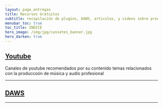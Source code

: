 ```yaml
---
layout: page_entregas
title: Recursos Gratuitos
subtitle: recopilación de plugins, DAWS, articulos, y videos sobre producción musical y audio profesional
menubar_toc: true
toc_title: INDICE
hero_image: /img/jpg/cassetes_banner.jpg
hero_darken: true
---
```


## [**Youtube**](/recursos/youtube)

Canales de youtube recomendados por su contenido temas relacionados con la produccoón de
música y audio profesional

---

## [**DAWS**](/recursos/daws)

---
